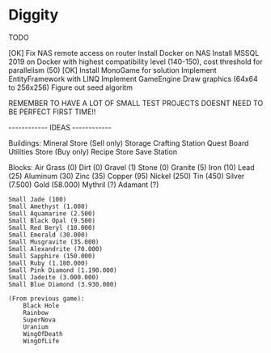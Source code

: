 # Diggity


TODO

[OK] Fix NAS remote access on router
Install Docker on NAS
Install MSSQL 2019 on Docker with highest compatibility level (140-150), cost threshold for parallelism (50)
[OK] Install MonoGame for solution
Implement EntityFramework with LINQ
Implement GameEngine
Draw graphics (64x64 to 256x256)
Figure out seed algoritm

REMEMBER TO HAVE A LOT OF SMALL TEST PROJECTS
DOESNT NEED TO BE PERFECT FIRST TIME!!


------------ IDEAS ------------

Buildings:
	Mineral Store (Sell only)
	Storage
	Crafting Station
	Quest Board
	Utilities Store (Buy only)
	Recipe Store
	Save Station

Blocks:
	Air
	Grass (0)
	Dirt (0)
	Gravel (1)
	Stone (0)
	Granite (5)
	Iron (10)
	Lead (25)
	Aluminum (30)
	Zinc (35)
	Copper (95)
	Nickel (250)
	Tin (450)
	Silver (7.500)
	Gold (58.000)
	Mythril (?)
	Adamant (?)

	Small Jade (100)
	Small Amethyst (1.000)
	Small Aquamarine (2.500)
	Small Black Opal (9.500)
	Small Red Beryl (10.000)
	Small Emerald (30.000)
	Small Musgravite (35.000)
	Small Alexandrite (70.000)
	Small Sapphire (150.000)
	Small Ruby (1.180.000)
	Small Pink Diamond (1.190.000)
	Small Jadeite (3.000.000)
	Small Blue Diamond (3.930.000) 

	(From previous game):
		Black Hole
		Rainbow
		SuperNova
		Uranium
		WingOfDeath
		WingOfLife
